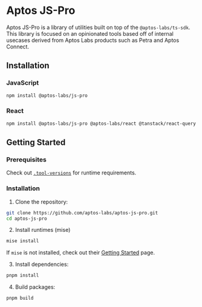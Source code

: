 # Aptos JS-Pro

Aptos JS-Pro is a library of utilities built on top of the `@aptos-labs/ts-sdk`. This library is focused on an opinionated tools based off of internal usecases derived from Aptos Labs products such as Petra and Aptos Connect.

## Installation

### JavaScript

```bash
npm install @aptos-labs/js-pro
```

### React

```bash
npm install @aptos-labs/js-pro @aptos-labs/react @tanstack/react-query
```

## Getting Started

### Prerequisites

Check out [`.tool-versions`](.tool-versions) for runtime requirements.

### Installation

1. Clone the repository:

```bash
git clone https://github.com/aptos-labs/aptos-js-pro.git
cd aptos-js-pro
```

2. Install runtimes (mise)

```bash
mise install
```

If `mise` is not installed, check out their [Getting Started](https://mise.jdx.dev/getting-started.html) page.

3. Install dependencies:

```bash
pnpm install
```

4. Build packages:

```bash
pnpm build
```
